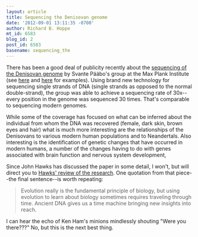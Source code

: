 ```yaml
---
layout: article
title: Sequencing the Denisovan genome
date: '2012-09-01 13:11:35 -0700'
author: Richard B. Hoppe
mt_id: 6583
blog_id: 2
post_id: 6583
basename: sequencing_the
---
```

There has been a good deal of publicity recently about the [sequencing of the Denisovan genome](http://www.sciencemag.org/content/early/2012/08/29/science.1224344.abstract) by Svante Pääbo's group at the Max Plank Institute (see [here](http://www.sciencedaily.com/releases/2012/08/120830141225.htm) and [here](http://articles.latimes.com/2012/aug/30/science/la-sci-denisovan-genome-20120828) for examples). Using brand new technology for sequencing single strands of DNA (single strands as opposed to the normal double-strand), the group was able to achieve a sequencing rate of 30x--every position in the genome was sequenced 30 times. That's comparable to sequencing modern genomes.

While some of the coverage has focused on what can be inferred about the individual from whom the DNA was recovered (female, dark skin, brown eyes and hair) what is much more interesting are the relationships of the Denisovans to various modern human populations and to Neandertals. Also interesting is the identification of genetic changes that have occurred in modern humans, a number of the changes having to do with genes associated with brain function and nervous system development,

Since John Hawks has discussed the paper in some detail, I won't, but will direct you to [Hawks' review of the research](http://johnhawks.net/weblog/reviews/denisova/denisova-high-coverage-2012.html). One quotation from that piece--the final sentence--is worth repeating:

> Evolution really is the fundamental principle of biology, but using evolution to learn about biology sometimes requires traveling through time. Ancient DNA gives us a time machine bringing new insights into reach. 

I can hear the echo of Ken Ham's minions mindlessly shouting "Were you there???" No, but this is the next best thing.

